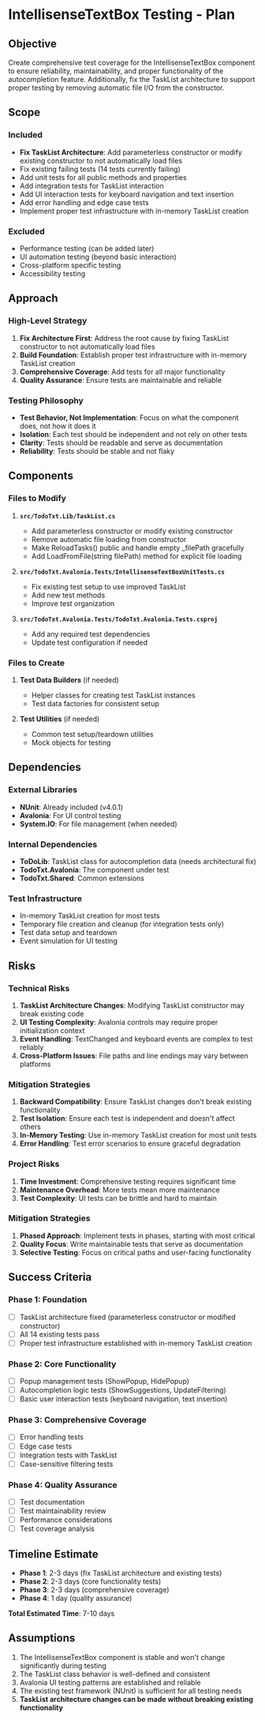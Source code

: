 # IntellisenseTextBox Testing - Plan

## Objective
Create comprehensive test coverage for the IntellisenseTextBox component to ensure reliability, maintainability, and proper functionality of the autocompletion feature. Additionally, fix the TaskList architecture to support proper testing by removing automatic file I/O from the constructor.

## Scope

### Included
- **Fix TaskList Architecture**: Add parameterless constructor or modify existing constructor to not automatically load files
- Fix existing failing tests (14 tests currently failing)
- Add unit tests for all public methods and properties
- Add integration tests for TaskList interaction
- Add UI interaction tests for keyboard navigation and text insertion
- Add error handling and edge case tests
- Implement proper test infrastructure with in-memory TaskList creation

### Excluded
- Performance testing (can be added later)
- UI automation testing (beyond basic interaction)
- Cross-platform specific testing
- Accessibility testing

## Approach

### High-Level Strategy
1. **Fix Architecture First**: Address the root cause by fixing TaskList constructor to not automatically load files
2. **Build Foundation**: Establish proper test infrastructure with in-memory TaskList creation
3. **Comprehensive Coverage**: Add tests for all major functionality
4. **Quality Assurance**: Ensure tests are maintainable and reliable

### Testing Philosophy
- **Test Behavior, Not Implementation**: Focus on what the component does, not how it does it
- **Isolation**: Each test should be independent and not rely on other tests
- **Clarity**: Tests should be readable and serve as documentation
- **Reliability**: Tests should be stable and not flaky

## Components

### Files to Modify
1. **`src/TodoTxt.Lib/TaskList.cs`**
   - Add parameterless constructor or modify existing constructor
   - Remove automatic file loading from constructor
   - Make ReloadTasks() public and handle empty _filePath gracefully
   - Add LoadFromFile(string filePath) method for explicit file loading

2. **`src/TodoTxt.Avalonia.Tests/IntellisenseTextBoxUnitTests.cs`**
   - Fix existing test setup to use improved TaskList
   - Add new test methods
   - Improve test organization

3. **`src/TodoTxt.Avalonia.Tests/TodoTxt.Avalonia.Tests.csproj`**
   - Add any required test dependencies
   - Update test configuration if needed

### Files to Create
1. **Test Data Builders** (if needed)
   - Helper classes for creating test TaskList instances
   - Test data factories for consistent setup

2. **Test Utilities** (if needed)
   - Common test setup/teardown utilities
   - Mock objects for testing

## Dependencies

### External Libraries
- **NUnit**: Already included (v4.0.1)
- **Avalonia**: For UI control testing
- **System.IO**: For file management (when needed)

### Internal Dependencies
- **ToDoLib**: TaskList class for autocompletion data (needs architectural fix)
- **TodoTxt.Avalonia**: The component under test
- **TodoTxt.Shared**: Common extensions

### Test Infrastructure
- In-memory TaskList creation for most tests
- Temporary file creation and cleanup (for integration tests only)
- Test data setup and teardown
- Event simulation for UI testing

## Risks

### Technical Risks
1. **TaskList Architecture Changes**: Modifying TaskList constructor may break existing code
2. **UI Testing Complexity**: Avalonia controls may require proper initialization context
3. **Event Handling**: TextChanged and keyboard events are complex to test reliably
4. **Cross-Platform Issues**: File paths and line endings may vary between platforms

### Mitigation Strategies
1. **Backward Compatibility**: Ensure TaskList changes don't break existing functionality
2. **Test Isolation**: Ensure each test is independent and doesn't affect others
3. **In-Memory Testing**: Use in-memory TaskList creation for most unit tests
4. **Error Handling**: Test error scenarios to ensure graceful degradation

### Project Risks
1. **Time Investment**: Comprehensive testing requires significant time
2. **Maintenance Overhead**: More tests mean more maintenance
3. **Test Complexity**: UI tests can be brittle and hard to maintain

### Mitigation Strategies
1. **Phased Approach**: Implement tests in phases, starting with most critical
2. **Quality Focus**: Write maintainable tests that serve as documentation
3. **Selective Testing**: Focus on critical paths and user-facing functionality

## Success Criteria

### Phase 1: Foundation
- [ ] TaskList architecture fixed (parameterless constructor or modified constructor)
- [ ] All 14 existing tests pass
- [ ] Proper test infrastructure established with in-memory TaskList creation

### Phase 2: Core Functionality
- [ ] Popup management tests (ShowPopup, HidePopup)
- [ ] Autocompletion logic tests (ShowSuggestions, UpdateFiltering)
- [ ] Basic user interaction tests (keyboard navigation, text insertion)

### Phase 3: Comprehensive Coverage
- [ ] Error handling tests
- [ ] Edge case tests
- [ ] Integration tests with TaskList
- [ ] Case-sensitive filtering tests

### Phase 4: Quality Assurance
- [ ] Test documentation
- [ ] Test maintainability review
- [ ] Performance considerations
- [ ] Test coverage analysis

## Timeline Estimate
- **Phase 1**: 2-3 days (fix TaskList architecture and existing tests)
- **Phase 2**: 2-3 days (core functionality tests)
- **Phase 3**: 2-3 days (comprehensive coverage)
- **Phase 4**: 1 day (quality assurance)

**Total Estimated Time**: 7-10 days

## Assumptions
1. The IntellisenseTextBox component is stable and won't change significantly during testing
2. The TaskList class behavior is well-defined and consistent
3. Avalonia UI testing patterns are established and reliable
4. The existing test framework (NUnit) is sufficient for all testing needs
5. **TaskList architecture changes can be made without breaking existing functionality**
